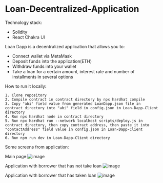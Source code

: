 # Loan-Decentralized-Application

Technology stack:
  - Solidity 
  - React Chakra  UI

Loan Dapp is a decentralized application that allows you to:
  - Connect wallet via MetaMask
  - Deposit funds into the application(ETH)
  - Withdraw funds into your wallet
  - Take a loan for a certain amount, interest rate and number of installments in several options
  
How to run it locally:

    1. Clone repository
    2. Compile contract in contract directory by npx hardhat compile
    3. Copy "abi" field value from generated LoanDapp.json file in contract directory into "abi" field in config.json in Loan-Dapp-Client directory
    4. Run npx hardhat node in contract directory
    5. Run npx hardhat run --network localhost scripts/deploy.js in contract directory, then copy contract address, then paste it into "contactAddress" field value in config.json in Loan-Dapp-Client directory
    6. Run npm run dev in Loan-Dapp-Client directory
  
Some screens from application:

Main page
![image](https://user-images.githubusercontent.com/93645494/202867165-8544a9d6-de7e-407b-a2ad-6837d9b0442c.png)

Application with borrower that has not take loan
![image](https://user-images.githubusercontent.com/93645494/203324216-098c6e51-19f0-43bb-8ece-0a9bab1ff068.png)

Application with borrower that has taken loan
![image](https://user-images.githubusercontent.com/93645494/202867126-d27f386f-01a6-44c4-9574-528951f85645.png)

  

